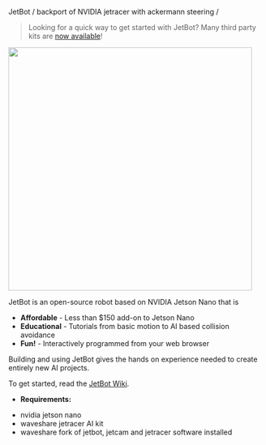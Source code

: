 JetBot / backport of NVIDIA jetracer with ackermann steering /

> Looking for a quick way to get started with JetBot?  Many third party kits are [now available](https://github.com/waveshare/jetbot)!

<img src="https://www.waveshare.com/media/catalog/product/cache/1/image/800x800/9df78eab33525d08d6e5fb8d27136e95/j/e/jetracer-ai-kit-1.jpg" height="480">

JetBot is an open-source robot based on NVIDIA Jetson Nano that is

* **Affordable** - Less than $150 add-on to Jetson Nano
* **Educational** - Tutorials from basic motion to AI based collision avoidance
* **Fun!** - Interactively programmed from your web browser

Building and using JetBot gives the hands on experience needed to create entirely new AI projects.

To get started, read the [JetBot Wiki](https://github.com/NVIDIA-AI-IOT/jetbot/wiki).

* **Requirements:**

- nvidia jetson nano
- waveshare jetracer AI kit
- waveshare fork of jetbot, jetcam and jetracer software installed
